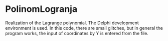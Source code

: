 # PolinomLogranja
Realization of the Lagrange polynomial. The Delphi development environment is used. In this code, there are small glitches, but in general the program works, the input of coordinates by Y is entered from the file.
